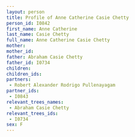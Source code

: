 ```yaml
---
layout: person
title: Profile of Anne Catherine Casie Chetty
person_id: I0842
first_name: Anne Catherine
last_name: Casie Chetty
full_name: Anne Catherine Casie Chetty
mother: 
mother_id: 
father: Abraham Casie Chetty
father_id: I0734
children:
children_ids:
partners:
 - Robert Alexander Rodrigo Pullenayagam
partner_ids:
 - I0843
relevant_trees_names:
 - Abraham Casie Chetty
relevant_trees_ids:
 - I0734
sex: F
---
```


